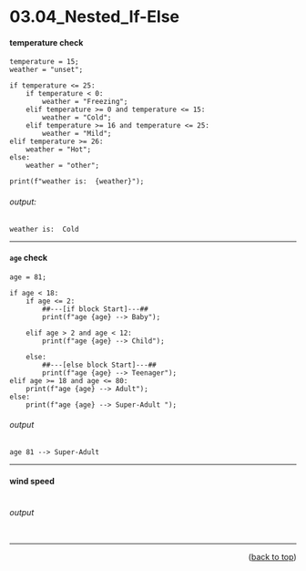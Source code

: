 <a name="topage"></a>

# 03.04_Nested_If-Else


#### temperature check

```
temperature = 15;
weather = "unset";

if temperature <= 25:
    if temperature < 0:
        weather = "Freezing";
    elif temperature >= 0 and temperature <= 15:
        weather = "Cold";
    elif temperature >= 16 and temperature <= 25:
        weather = "Mild";
elif temperature >= 26:
    weather = "Hot";
else:
    weather = "other";
  
print(f"weather is:  {weather}");
```

###### output: 

```
weather is:  Cold
```

----

#### `age` check

```
age = 81;

if age < 18:
    if age <= 2:
        ##---[if block Start]---##
        print(f"age {age} --> Baby");

    elif age > 2 and age < 12:
        print(f"age {age} --> Child");

    else:
        ##---[else block Start]---##
        print(f"age {age} --> Teenager");
elif age >= 18 and age <= 80:
    print(f"age {age} --> Adult");
else:
    print(f"age {age} --> Super-Adult ");
```

###### output
```
age 81 --> Super-Adult
```

----

#### wind speed

```
```

###### output
```
```



----

<p align="right">(<a href="#topage">back to top</a>)</p>
<br/>
